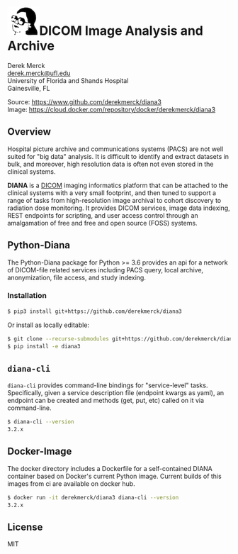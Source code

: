 ![logo](resources/images/diana_logo_sm.png)DICOM Image Analysis and Archive
==================

Derek Merck  
<derek.merck@ufl.edu>  
University of Florida and Shands Hospital  
Gainesville, FL  

Source: <https://www.github.com/derekmerck/diana3>  
Image:  <https://cloud.docker.com/repository/docker/derekmerck/diana3>


Overview
----------------

Hospital picture archive and communications systems (PACS) are not well suited for "big data" analysis.  It is difficult to identify and extract datasets in bulk, and moreover, high resolution data is often not even stored in the clinical systems.

**DIANA** is a [DICOM][] imaging informatics platform that can be attached to the clinical systems with a very small footprint, and then tuned to support a range of tasks from high-resolution image archival to cohort discovery to radiation dose monitoring.  It provides DICOM services, image data indexing, REST endpoints for scripting, and user access control through an amalgamation of free and free and open source (FOSS) systems.

[DICOM]: http://www.dicomstandard.org/


Python-Diana
----------------

The Python-Diana package for Python >= 3.6 provides an api for a network of DICOM-file related services including PACS query, local archive, anonymization, file access, and study indexing.


### Installation

```bash
$ pip3 install git+https://github.com/derekmerck/diana3
```

Or install as locally editable:

```bash
$ git clone --recurse-submodules git+https://github.com/derekmerck/diana3
$ pip install -e diana3
```

`diana-cli`
-----------------

`diana-cli` provides command-line bindings for "service-level" tasks.  Specifically, given a service description file (endpoint kwargs as yaml), an endpoint can be created and methods (get, put, etc) called on it via command-line. 

```bash
$ diana-cli --version
3.2.x
```

Docker-Image
----------------

The docker directory includes a Dockerfile for a self-contained DIANA container based on Docker's current Python image.   Current builds of this images from ci are available on docker hub.

```bash
$ docker run -it derekmerck/diana3 diana-cli --version
3.2.x
```

License
-------

MIT
